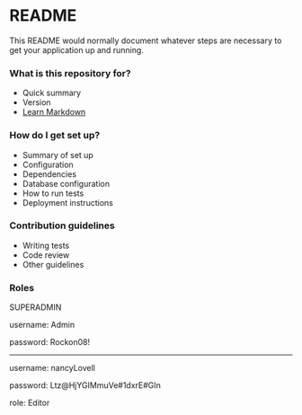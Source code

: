# README #

This README would normally document whatever steps are necessary to get your application up and running.

### What is this repository for? ###

* Quick summary
* Version
* [Learn Markdown](https://bitbucket.org/tutorials/markdowndemo)

### How do I get set up? ###

* Summary of set up
* Configuration
* Dependencies
* Database configuration
* How to run tests
* Deployment instructions

### Contribution guidelines ###

* Writing tests
* Code review
* Other guidelines

### Roles ###

SUPERADMIN

username: Admin

password: Rockon08!

------------------------------

username: nancyLovell

password: Ltz@HjYGIMmuVe#1dxrE#GIn

role: Editor

